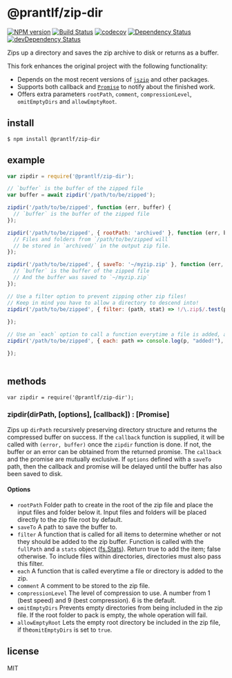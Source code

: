 # @prantlf/zip-dir
[![NPM version](https://badge.fury.io/js/%40prantlf%2Fzip-dir.png)](http://badge.fury.io/js/%40prantlf%2Fzip-dir)
[![Build Status](https://travis-ci.org/prantlf/node-zip-dir.png)](https://travis-ci.org/prantlf/node-zip-dir)
[![codecov](https://codecov.io/gh/prantlf/node-zip-dir/branch/master/graph/badge.svg)](https://codecov.io/gh/prantlf/node-zip-dir)
[![Dependency Status](https://david-dm.org/prantlf/node-zip-dir.svg)](https://david-dm.org/prantlf/node-zip-dir)
[![devDependency Status](https://david-dm.org/prantlf/node-zip-dir/dev-status.svg)](https://david-dm.org/prantlf/node-zip-dir#info=devDependencies)

Zips up a directory and saves the zip archive to disk or returns as a buffer.

This fork enhances the original project with the following functionality:

* Depends on the most recent versions of [`jszip`] and other packages.
* Supports both callback and [`Promise`] to notify about the finished work.
* Offers extra parameters `rootPath`, `comment`, `compressionLevel`, `omitEmptyDirs` and `allowEmptyRoot`.

## install

```
$ npm install @prantlf/zip-dir
```

## example

```javascript
var zipdir = require('@prantlf/zip-dir');

// `buffer` is the buffer of the zipped file
var buffer = await zipdir('/path/to/be/zipped');

zipdir('/path/to/be/zipped', function (err, buffer) {
  // `buffer` is the buffer of the zipped file
});

zipdir('/path/to/be/zipped', { rootPath: 'archived' }, function (err, buffer) {
  // Files and folders from `/path/to/be/zipped will`
  // be stored in `archived/` in the output zip file.
});

zipdir('/path/to/be/zipped', { saveTo: '~/myzip.zip' }, function (err, buffer) {
  // `buffer` is the buffer of the zipped file
  // And the buffer was saved to `~/myzip.zip`
});

// Use a filter option to prevent zipping other zip files!
// Keep in mind you have to allow a directory to descend into!
zipdir('/path/to/be/zipped', { filter: (path, stat) => !/\.zip$/.test(path) }, function (err, buffer) {
  
});

// Use an `each` option to call a function everytime a file is added, and receives the path
zipdir('/path/to/be/zipped', { each: path => console.log(p, "added!"), function (err, buffer) {

});
  
```

## methods

```
var zipdir = require('@prantlf/zip-dir');
```

### zipdir(dirPath, [options], [callback]) : [Promise]

Zips up `dirPath` recursively preserving directory structure and returns
the compressed buffer on success. If the `callback` function is supplied, it will be called with `(error, buffer)` once the `zipdir` function is done. If not, the buffer or an error can be obtained from the returned promise. The `callback` and the promise are mutually exclusive. If `options` defined with a `saveTo` path, then the callback and promise will be delayed until the buffer has also
been saved to disk.

#### Options

* `rootPath` Folder path to create in the root of the zip file and place the input files and folder below it. Input files and folders will be placed directly to the zip file root by default.
* `saveTo` A path to save the buffer to.
* `filter` A function that is called for all items to determine whether or not they should be added to the zip buffer. Function is called with the `fullPath` and a `stats` object ([fs.Stats]). Return true to add the item; false otherwise. To include files within directories, directories must also pass this filter.
* `each` A function that is called everytime a file or directory is added to the zip.
* `comment` A comment to be stored to the zip file.
* `compressionLevel` The level of compression to use. A number from 1 (best speed) and 9 (best compression). 6 is the default.
* `omitEmptyDirs` Prevents empty directories from being included in the zip file. If the root folder to pack is empty, the whole operation will fail.
* `allowEmptyRoot` Lets the empty root directory be included in the zip file, if the`omitEmptyDirs` is set to `true`.

## license

MIT

[`jszip`]: https://www.npmjs.com/package/jszip
[`Promise`]: https://developer.mozilla.org/en-US/docs/Web/JavaScript/Reference/Global_Objects/Promise
[fs.Stats]: http://nodejs.org/api/fs.html#fs_class_fs_stats
